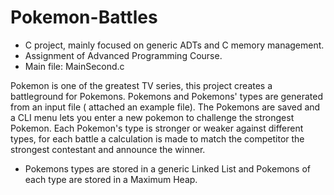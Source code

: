 # Pokemon-Battles
* C project, mainly focused on generic ADTs and C memory management. 
* Assignment of Advanced Programming Course.
* Main file: MainSecond.c

Pokemon is one of the greatest TV series, this project creates a battleground for Pokemons.
Pokemons and Pokemons' types are generated from an input file ( attached an example file). 
The Pokemons are saved and a CLI menu lets you enter a new pokemon to challenge the strongest
Pokemon. Each Pokemon's type is stronger or weaker against different types, for each battle a calculation is made to match the competitor the strongest contestant and announce the winner. 

* Pokemons types are stored in a generic Linked List and Pokemons of each type are stored in a Maximum Heap. 
